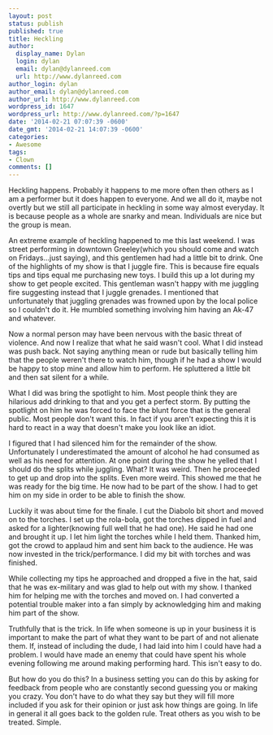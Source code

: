 ```yaml
---
layout: post
status: publish
published: true
title: Heckling
author:
  display_name: Dylan
  login: dylan
  email: dylan@dylanreed.com
  url: http://www.dylanreed.com
author_login: dylan
author_email: dylan@dylanreed.com
author_url: http://www.dylanreed.com
wordpress_id: 1647
wordpress_url: http://www.dylanreed.com/?p=1647
date: '2014-02-21 07:07:39 -0600'
date_gmt: '2014-02-21 14:07:39 -0600'
categories:
- Awesome
tags:
- Clown
comments: []
---
```

<p>Heckling happens. Probably it happens to me more often then others as I am a performer but it does happen to everyone. And we all do it, maybe not overtly but we still all participate in heckling in some way almost everyday. It is because people as a whole are snarky and mean. Individuals are nice but the group is mean.</p>
<p>An extreme example of heckling happened to me this last weekend. I was street performing in downtown Greeley(which you should come and watch on Fridays&hellip;just saying), and this gentlemen had had a little bit to drink. One of the highlights of my show is that I juggle fire. This is because fire equals tips and tips equal me purchasing new toys. I build this up a lot during my show to get people excited. This gentleman wasn't happy with me juggling fire suggesting instead that I juggle grenades. I mentioned that unfortunately that juggling grenades was frowned upon by the local police so I couldn't do it. He mumbled something involving him having an Ak-47 and whatever.</p>
<p>Now a normal person may have been nervous with the basic threat of violence. And now I realize that what he said wasn't cool. What I did instead was push back. Not saying anything mean or rude but basically telling him that the people weren't there to watch him, though if he had a show I would be happy to stop mine and allow him to perform. He spluttered a little bit and then sat silent for a while.</p>
<p>What I did was bring the spotlight to him. Most people think they are hilarious add drinking to that and you get a perfect storm. By putting the spotlight on him he was forced to face the blunt force that is the general public. Most people don't want this. In fact if you aren't expecting this it is hard to react in a way that doesn't make you look like an idiot.</p>
<p>I figured that I had silenced him for the remainder of the show. Unfortunately I underestimated the amount of alcohol he had consumed as well as his need for attention. At one point during the show he yelled that I should do the splits while juggling. What? It was weird. Then he proceeded to get up and drop into the splits. Even more weird. This showed me that he was ready for the big time. He now had to be part of the show. I had to get him on my side in order to be able to finish the show.</p>
<p>Luckily it was about time for the finale. I cut the Diabolo bit short and moved on to the torches. I set up the rola-bola, got the torches dipped in fuel and asked for a lighter(knowing full well that he had one). He said he had one and brought it up. I let him light the torches while I held them. Thanked him, got the crowd to applaud him and sent him back to the audience. He was now invested in the trick&#47;performance. I did my bit with torches and was finished.</p>
<p>While collecting my tips he approached and dropped a five in the hat, said that he was ex-military and was glad to help out with my show. I thanked him for helping me with the torches and moved on. I had converted a potential trouble maker into a fan simply by acknowledging him and making him part of the show.</p>
<p>Truthfully that is the trick. In life when someone is up in your business it is important to make the part of what they want to be part of and not alienate them. If, instead of including the dude, I had laid into him I could have had a problem. I would have made an enemy that could have spent his whole evening following me around making performing hard. This isn't easy to do.</p>
<p>But how do you do this? In a business setting you can do this by asking for feedback from people who are constantly second guessing you or making you crazy. You don't have to do what they say but they will fill more included if you ask for their opinion or just ask how things are going. In life in general it all goes back to the golden rule. Treat others as you wish to be treated. Simple.</p>
